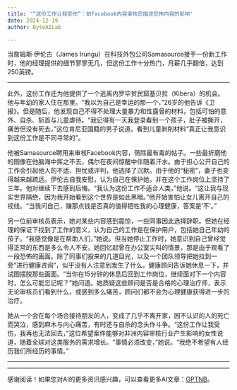 ```yaml
---
title: '“这份工作让我受伤”：前Facebook内容审核员描述恐怖内容的影响'
date: 2024-12-19
author: ByteAILab

---
```


当詹姆斯·伊伦古（James Irungu）在科技外包公司Samasource接手一份新工作时，他的经理提供的细节寥寥无几，但这份工作十分热门，月薪几乎翻倍，达到250英镑。

---
此外，这份工作还为他提供了一个逃离内罗毕贫民窟基贝拉（Kibera）的机会。他与年幼的家人住在那里。“我以为自己是幸运的那一个，”26岁的他告诉《卫报》。但是随后，他发现自己不得不处理大量暴力和性露骨的材料，包括可怕的意外、自杀、斩首与儿童虐待。“我记得有一天我登录看到一个孩子，肚子被撕开，痛苦但没有死去，”这位肯尼亚国籍的男子说道。看到儿童剥削材料“真正让我意识到这份工作是不同寻常的”。

他被Samasource聘用来审核Facebook内容，筛除最有毒的帖子。一些最折磨他的图像在他脑海中挥之不去，偶尔在夜间惊醒中伴随着汗水。由于担心公开自己的工作会引起他人的不适、担忧或评判，他选择了沉默。由于他的“秘密”，妻子也变得越来越疏远。伊伦古自我安慰，认为自己在保护她，并在这个工作岗位上坚持了三年。他对继续下去感到后悔。“我认为这份工作不适合人类，”他说。“这让我与现实世界隔绝，因为我开始看到这个世界是如此黑暗。”他开始害怕让女儿离开自己的视线。“当我问自己，赚那点钱是否真的值得牺牲我的心理健康，答案是‘不’。”

另一位前审核员表示，她对某些内容感到震惊，一些同事因此选择辞职。但她在经理的保证下找到了工作的意义，认为自己的工作是在保护用户，包括她自己年幼的孩子。“我感觉像是在帮助人们，”她说。但当她停止工作时，她意识到自己曾经觉得正常的东西是多么令人不安。她回忆起曾在办公室尖叫的情景，那是由于观看了一段恐怖的画面。除了同事们投来的几道目光，以及一个团队领导把她拉到一旁“进行健康咨询”，似乎没有人注意到发生了什么。健康顾问告诉她休息一下，并试图摆脱那些画面。“当你在15分钟的休息后回到工作岗位，继续面对下一个内容时，怎么可能忘记呢？”她问道。她质疑这些顾问是否是合格的心理治疗师，表示无论审核员们看到什么，或感到多么痛苦，顾问们都不会为心理健康获得进一步的治疗。

她从一个会在每个场合接待朋友的人，变成了几乎不离开家，因不认识的人的死亡而哭泣，感到麻木与内心痛苦，有时还与自杀的念头作斗争。“这份工作让我受伤，我再也无法回去，”这位希望案件能够对非洲内容审核行业产生影响的女性说道，随着全球对这类服务的需求增长。“事情必须改变，”她说。“我绝不希望有人经历我们所经历的事情。”

---
---
感谢阅读！如果您对AI的更多资讯感兴趣，可以查看更多AI文章：[GPTNB](https://gptnb.com)。